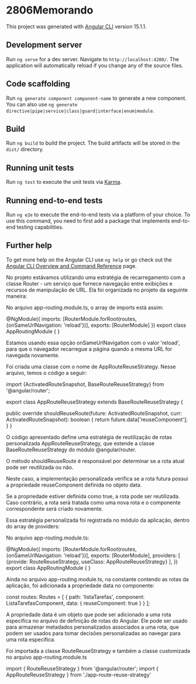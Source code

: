 # 2806Memorando

This project was generated with [Angular CLI](https://github.com/angular/angular-cli) version 15.1.1.

## Development server

Run `ng serve` for a dev server. Navigate to `http://localhost:4200/`. The application will automatically reload if you change any of the source files.

## Code scaffolding

Run `ng generate component component-name` to generate a new component. You can also use `ng generate directive|pipe|service|class|guard|interface|enum|module`.

## Build

Run `ng build` to build the project. The build artifacts will be stored in the `dist/` directory.

## Running unit tests

Run `ng test` to execute the unit tests via [Karma](https://karma-runner.github.io).

## Running end-to-end tests

Run `ng e2e` to execute the end-to-end tests via a platform of your choice. To use this command, you need to first add a package that implements end-to-end testing capabilities.

## Further help

To get more help on the Angular CLI use `ng help` or go check out the [Angular CLI Overview and Command Reference](https://angular.io/cli) page.


No projeto estávamos utilizando uma estratégia de recarregamento com a classe Router - um serviço que fornece navegação entre exibições e recursos de manipulação de URL. Ela foi organizada no projeto da seguinte maneira:

No arquivo app-routing.module.ts, o array de imports está assim:

@NgModule({
  imports: [RouterModule.forRoot(routes, {onSameUrlNavigation: 'reload'})],
  exports: [RouterModule]
 })
export class AppRoutingModule { }

Estamos usando essa opção onSameUrlNavigation com o valor 'reload', para que o navegador recarregue a página quando a mesma URL for navegada novamente.

Foi criada uma classe com o nome de AppRouteReuseStrategy. Nesse arquivo, temos o código a seguir:

import {ActivatedRouteSnapshot, BaseRouteReuseStrategy} from '@angular/router';

export class AppRouteReuseStrategy extends BaseRouteReuseStrategy {

  public override shouldReuseRoute(future: ActivatedRouteSnapshot, curr: ActivatedRouteSnapshot): boolean {
    return future.data['reuseComponent'];
  }
}

O código apresentado define uma estratégia de reutilização de rotas personalizada AppRouteReuseStrategy, que estende a classe BaseRouteReuseStrategy do módulo @angular/router.

O método shouldReuseRoute é responsável por determinar se a rota atual pode ser reutilizada ou não.

Neste caso, a implementação personalizada verifica se a rota futura possui a propriedade reuseComponent definida no objeto data.

Se a propriedade estiver definida como true, a rota pode ser reutilizada. Caso contrário, a rota será tratada como uma nova rota e o componente correspondente será criado novamente.

Essa estratégia personalizada foi registrada no módulo da aplicação, dentro do array de providers:

No arquivo app-routing.module.ts:

@NgModule({
  imports: [RouterModule.forRoot(routes, {onSameUrlNavigation: 'reload'})],
  exports: [RouterModule],
  providers: [
    {provide: RouteReuseStrategy, useClass: AppRouteReuseStrategy}
  ],
 })
export class AppRoutingModule { }

Ainda no arquivo app-routing.module.ts, na constante contendo as rotas da aplicação, foi adicionada a propriedade data no componente:

const routes: Routes = [
   {
    path: 'listaTarefas',
    component: ListaTarefasComponent,
    data: {
      reuseComponent: true
    }
  }
];


A propriedade data é um objeto que pode ser adicionado a uma rota específica no arquivo de definição de rotas do Angular. Ele pode ser usado para armazenar metadados personalizados associados a uma rota, que podem ser usados para tomar decisões personalizadas ao navegar para uma rota específica.

Foi importada a classe RouteReuseStrategy e também a classe customizada no arquivo app-routing.module.ts

import { RouteReuseStrategy } from '@angular/router';
import { AppRouteReuseStrategy } from './app-route-reuse-strategy'


